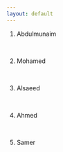 ```yaml
---
layout: default
---
```

1. Abdulmunaim
<br>

2. Mohamed

<br>

3. Alsaeed

<br>

4. Ahmed

<br>

5. Samer
